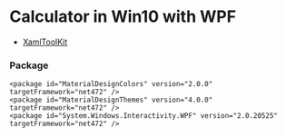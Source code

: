 # Calculator in Win10 with WPF
- [XamlToolKit](https://github.com/MaterialDesignInXAML/MaterialDesignInXamlToolkit)
### Package
    <package id="MaterialDesignColors" version="2.0.0" targetFramework="net472" />
	<package id="MaterialDesignThemes" version="4.0.0" targetFramework="net472" />
	<package id="System.Windows.Interactivity.WPF" version="2.0.20525" targetFramework="net472" />
